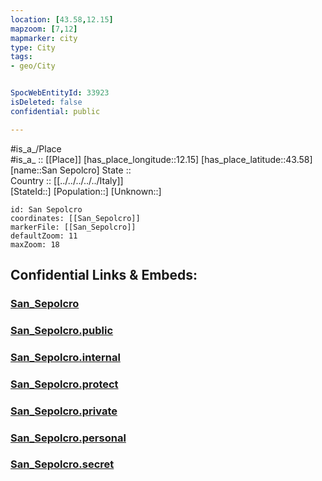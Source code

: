 ```yaml
---
location: [43.58,12.15] 
mapzoom: [7,12] 
mapmarker: city 
type: City
tags:
- geo/City


SpocWebEntityId: 33923
isDeleted: false
confidential: public

---
```

#is_a_/Place  
#is_a_ :: [[Place]] 
[has_place_longitude::12.15] 
[has_place_latitude::43.58] 
[name::San Sepolcro] 
State ::  
Country :: [[../../../../../Italy]]  
[StateId::] 
[Population::] 
[Unknown::] 


```leaflet
id: San Sepolcro
coordinates: [[San_Sepolcro]] 
markerFile: [[San_Sepolcro]] 
defaultZoom: 11 
maxZoom: 18
```


## Confidential Links & Embeds: 

### [San_Sepolcro](/_Standards/Earth/Continent/Europe/Europe~South/Italy/regions~Italy/Tuscany/Arezzo.Province/City/San_Sepolcro.md) 

### [San_Sepolcro.public](/_public/Earth/Continent/Europe/Europe~South/Italy/regions~Italy/Tuscany/Arezzo.Province/City/San_Sepolcro.public.md) 

### [San_Sepolcro.internal](/_internal/Earth/Continent/Europe/Europe~South/Italy/regions~Italy/Tuscany/Arezzo.Province/City/San_Sepolcro.internal.md) 

### [San_Sepolcro.protect](/_protect/Earth/Continent/Europe/Europe~South/Italy/regions~Italy/Tuscany/Arezzo.Province/City/San_Sepolcro.protect.md) 

### [San_Sepolcro.private](/_private/Earth/Continent/Europe/Europe~South/Italy/regions~Italy/Tuscany/Arezzo.Province/City/San_Sepolcro.private.md) 

### [San_Sepolcro.personal](/_personal/Earth/Continent/Europe/Europe~South/Italy/regions~Italy/Tuscany/Arezzo.Province/City/San_Sepolcro.personal.md) 

### [San_Sepolcro.secret](/_secret/Earth/Continent/Europe/Europe~South/Italy/regions~Italy/Tuscany/Arezzo.Province/City/San_Sepolcro.secret.md)

